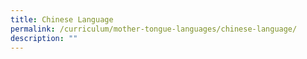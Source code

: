 ```yaml
---
title: Chinese Language
permalink: /curriculum/mother-tongue-languages/chinese-language/
description: ""
---
```

